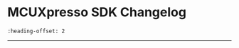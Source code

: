 # MCUXpresso SDK Changelog

```{include} /examples/_boards/kw47loc/ChangeLog_board.md
:heading-offset: 2
```
---
